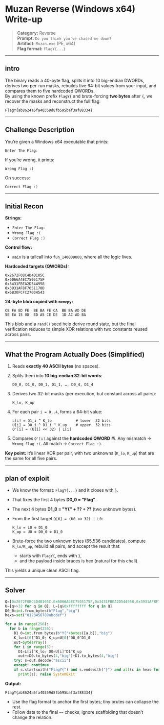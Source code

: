 # Muzan  Reverse (Windows x64)  Write-up

> **Category:** Reverse  
> **Prompt:** `Do you think you’ve chased me down?`  
> **Artifact:** `Muzan.exe` (PE, x64)  
> **Flag format:** `FlagY{...}`

---

## intro

The binary reads a 40-byte flag, splits it into 10 big-endian DWORDs, derives two per-run masks, rebuilds five 64-bit values from your input, and compares them to five hardcoded QWORDs.  
By using the known prefix `FlagY{` and brute-forcing **two bytes** after `{`, we recover the masks and reconstruct the full flag:

```
FlagY{ab8624a5fa40359d8fb595baf3af88334}
```

---

## Challenge Description

You’re given a Windows x64 executable that prints:

```
Enter The Flag:
```

If you’re wrong, it prints:

```
Wrong Flag :(
```

On success:

```
Correct Flag :)
```

---

## Initial Recon

**Strings:**
- `Enter The Flag:`
- `Wrong Flag :(`
- `Correct Flag :)`

**Control flow:**
- `main` is a tailcall into `fun_140009000`, where all the logic lives.

**Hardcoded targets (QWORDs):**
```
0x2672F0BC4D4B105C
0x6066A4EC7505175F
0x3431FBEA2D544958
0x3931AFBF7651170D
0x6B30FCFC27034543
```

**24-byte blob copied with `memcpy`:**
```
CE FA ED FE  BE BA FE CA  BE BA AD DE
5E EA 15 0D  ED A5 CE DE  1D AC AD BA
```

This blob and a `rand()` seed help derive round state, but the final verification reduces to simple XOR relations with two constants reused across pairs.

---

## What the Program Actually Does (Simplified)

1. Reads **exactly 40 ASCII bytes** (no spaces).
2. Splits them into **10 big-endian 32-bit words**:

   ```
   D0_0, D1_0, D0_1, D1_1, …, D0_4, D1_4
   ```

3. Derives two 32-bit masks (per execution, but constant across all pairs):

   ```
   K_lo, K_up
   ```

4. For each pair `i = 0..4`, forms a 64-bit value:

   ```
   L[i] = D1_i ^ K_lo           # lower  32 bits
   U[i] = D0_i ^ D1_i ^ K_up    # upper  32 bits
   Q'[i] = (U[i] << 32) | L[i]
   ```

5. Compares `Q'[i]` against the **hardcoded QWORD** #i. Any mismatch → `Wrong Flag :(`. All match → `Correct Flag :)`.

**Key point:** It’s linear XOR per pair, with two unknowns (`K_lo`, `K_up`) that are the same for all five pairs.

---

## plan of exploit

- We know the format: `FlagY{...}` and it closes with `}`.
- That fixes the first 4 bytes **D0_0 = "Flag"**.
- The next 4 bytes **D1_0 = "Y{" + ?? + ??** (two unknown bytes).
- From the first target `Q[0] = (U0 << 32) | L0`:

  ```
  K_lo = L0 ⊕ D1_0
  K_up = U0 ⊕ D0_0 ⊕ D1_0
  ```

- Brute-force the two unknown bytes (65,536 candidates), compute `K_lo/K_up`, rebuild all pairs, and accept the result that:
  - starts with `FlagY{`, ends with `}`,
  - and the payload inside braces is hex (natural for this chall).

This yields a unique clean ASCII flag.

---

## Solver

```python
Q=[0x2672F0BC4D4B105C,0x6066A4EC7505175F,0x3431FBEA2D544958,0x3931AFBF7651170D,0x6B30FCFC27034543]
U=[q>>32 for q in Q]; L=[q&0xffffffff for q in Q]
D0_0=int.from_bytes(b"Flag","big")
hexs=set("0123456789abcdef")

for a in range(256):
  for b in range(256):
    D1_0=int.from_bytes(b"Y{"+bytes([a,b]),"big")
    K_lo=L[0]^D1_0; K_up=U[0]^D0_0^D1_0
    out=bytearray()
    for i in range(5):
      D1=L[i]^K_lo; D0=U[i]^D1^K_up
      out+=D0.to_bytes(4,"big")+D1.to_bytes(4,"big")
    try: s=out.decode("ascii")
    except: continue
    if s.startswith("FlagY{") and s.endswith("}") and all(c in hexs for c in s[7:-1]):
      print(s); raise SystemExit
```

**Output:**
```
FlagY{ab8624a5fa40359d8fb595baf3af88334}
```
- Use the flag format to anchor the first bytes; tiny brutes can collapse the rest.
- Follow data to the final `==` checks; ignore scaffolding that doesn’t change the relation.
